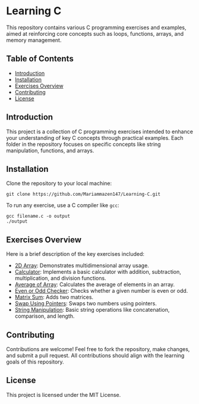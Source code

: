 
<!DOCTYPE html>
<html lang="en">
<head>
    <meta charset="UTF-8">
    <meta name="viewport" content="width=device-width, initial-scale=1.0">
    <title>Learning C - README</title>
</head>
<body>
    <h1>Learning C</h1>

<p>This repository contains various C programming exercises and examples, aimed at reinforcing core concepts such as loops, functions, arrays, and memory management.</p>

<h2>Table of Contents</h2>
<ul>
    <li><a href="#introduction">Introduction</a></li>
    <li><a href="#installation">Installation</a></li>
    <li><a href="#exercises-overview">Exercises Overview</a></li>
    <li><a href="#contributing">Contributing</a></li>
    <li><a href="#license">License</a></li>
</ul>

<h2 id="introduction">Introduction</h2>
<p>This project is a collection of C programming exercises intended to enhance your understanding of key C concepts through practical examples. Each folder in the repository focuses on specific concepts like string manipulation, functions, and arrays.</p>

<h2 id="installation">Installation</h2>
<p>Clone the repository to your local machine:</p>
<pre><code>git clone https://github.com/Mariammazen147/Learning-C.git</code></pre>
<p>To run any exercise, use a C compiler like <code>gcc</code>:</p>
<pre><code>gcc filename.c -o output
./output</code></pre>

<h2 id="exercises-overview">Exercises Overview</h2>
<p>Here is a brief description of the key exercises included:</p>
<ul>
    <li><a href="2D_array.c">2D Array</a>: Demonstrates multidimensional array usage.</li>
    <li><a href="Calculator.c">Calculator</a>: Implements a basic calculator with addition, subtraction, multiplication, and division functions.</li>
    <li><a href="average_of_array.c">Average of Array</a>: Calculates the average of elements in an array.</li>
    <li><a href="even_or_odd_checker.c">Even or Odd Checker</a>: Checks whether a given number is even or odd.</li>
    <li><a href="matrix_sum.c">Matrix Sum</a>: Adds two matrices.</li>
    <li><a href="swap_using_pointers.c">Swap Using Pointers</a>: Swaps two numbers using pointers.</li>
    <li><a href="string_manipulation.c">String Manipulation</a>: Basic string operations like concatenation, comparison, and length.</li>
</ul>

<h2 id="contributing">Contributing</h2>
<p>Contributions are welcome! Feel free to fork the repository, make changes, and submit a pull request. All contributions should align with the learning goals of this repository.</p>

<h2 id="license">License</h2>
<p>This project is licensed under the MIT License.</p>
</body>
</html>
